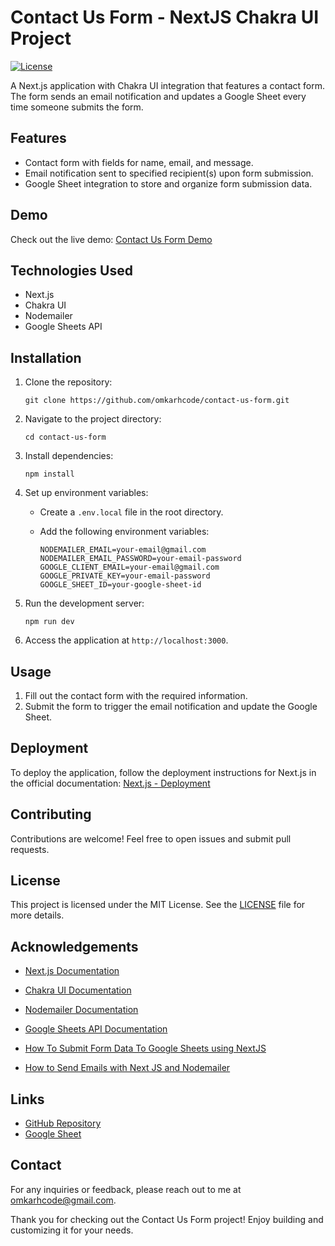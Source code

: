 # Contact Us Form - NextJS Chakra UI Project

[![License](https://img.shields.io/badge/license-MIT-blue.svg)](https://github.com/omkarhcode/contact-us-form/blob/main/LICENSE)

A Next.js application with Chakra UI integration that features a contact form. The form sends an email notification and updates a Google Sheet every time someone submits the form.

## Features

- Contact form with fields for name, email, and message.
- Email notification sent to specified recipient(s) upon form submission.
- Google Sheet integration to store and organize form submission data.

## Demo

Check out the live demo: [Contact Us Form Demo](https://contact-us-form-wine.vercel.app/)

## Technologies Used

- Next.js
- Chakra UI
- Nodemailer
- Google Sheets API

## Installation

1. Clone the repository:

   ```shell
   git clone https://github.com/omkarhcode/contact-us-form.git
   ```

2. Navigate to the project directory:

   ```shell
   cd contact-us-form
   ```

3. Install dependencies:

   ```shell
   npm install
   ```

4. Set up environment variables:

   - Create a `.env.local` file in the root directory.
   - Add the following environment variables:

     ```plaintext
     NODEMAILER_EMAIL=your-email@gmail.com
     NODEMAILER_EMAIL_PASSWORD=your-email-password
     GOOGLE_CLIENT_EMAIL=your-email@gmail.com
     GOOGLE_PRIVATE_KEY=your-email-password
     GOOGLE_SHEET_ID=your-google-sheet-id
     ```

5. Run the development server:

   ```shell
   npm run dev
   ```

6. Access the application at `http://localhost:3000`.

## Usage

1. Fill out the contact form with the required information.
2. Submit the form to trigger the email notification and update the Google Sheet.

## Deployment

To deploy the application, follow the deployment instructions for Next.js in the official documentation: [Next.js - Deployment](https://nextjs.org/docs/deployment)

## Contributing

Contributions are welcome! Feel free to open issues and submit pull requests.

## License

This project is licensed under the MIT License. See the [LICENSE](LICENSE) file for more details.

## Acknowledgements

- [Next.js Documentation](https://nextjs.org/docs)
- [Chakra UI Documentation](https://chakra-ui.com/docs)
- [Nodemailer Documentation](https://nodemailer.com/about/)
- [Google Sheets API Documentation](https://developers.google.com/sheets/api)

- [How To Submit Form Data To Google Sheets using NextJS](https://youtu.be/7N0OcQZFm3Q)
- [How to Send Emails with Next JS and Nodemailer](https://youtu.be/t2LvPXHLrek)

## Links

- [GitHub Repository](https://github.com/omkarhcode/contact-us-form)
- [Google Sheet](https://docs.google.com/spreadsheets/d/1KJDR0M8oFuOCg_Z10vA4L-Lg-ZJD8mIOJRbOFB7UyNw/edit?usp=sharing)

## Contact

For any inquiries or feedback, please reach out to me at [omkarhcode@gmail.com](mailto:omkarhcode@gmail.com).

Thank you for checking out the Contact Us Form project! Enjoy building and customizing it for your needs.
